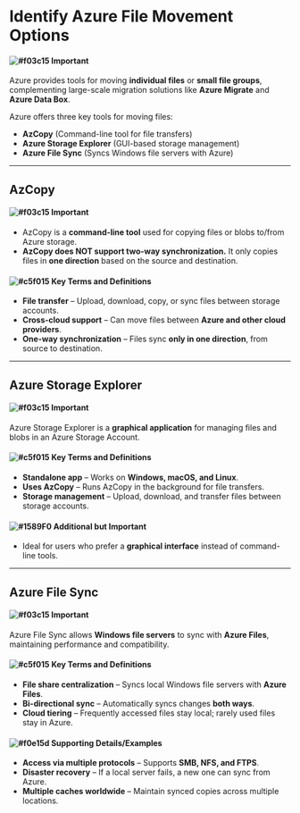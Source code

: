 # **Identify Azure File Movement Options**  
#### ![#f03c15](https://placehold.co/15x15/f03c15/f03c15.png) **Important**  
Azure provides tools for moving **individual files** or **small file groups**, complementing large-scale migration solutions like **Azure Migrate** and **Azure Data Box**.

Azure offers three key tools for moving files:  
- **AzCopy** (Command-line tool for file transfers)  
- **Azure Storage Explorer** (GUI-based storage management)  
- **Azure File Sync** (Syncs Windows file servers with Azure)  

---

## **AzCopy** 
#### ![#f03c15](https://placehold.co/15x15/f03c15/f03c15.png) **Important**  
- AzCopy is a **command-line tool** used for copying files or blobs to/from Azure storage.
- **AzCopy does NOT support two-way synchronization.** It only copies files in **one direction** based on the source and destination.

#### ![#c5f015](https://placehold.co/15x15/c5f015/c5f015.png) **Key Terms and Definitions**  
- **File transfer** – Upload, download, copy, or sync files between storage accounts.  
- **Cross-cloud support** – Can move files between **Azure and other cloud providers**.  
- **One-way synchronization** – Files sync **only in one direction**, from source to destination.  
---

## **Azure Storage Explorer**
#### ![#f03c15](https://placehold.co/15x15/f03c15/f03c15.png) **Important**  
Azure Storage Explorer is a **graphical application** for managing files and blobs in an Azure Storage Account.

#### ![#c5f015](https://placehold.co/15x15/c5f015/c5f015.png) **Key Terms and Definitions**  
- **Standalone app** – Works on **Windows, macOS, and Linux**.  
- **Uses AzCopy** – Runs AzCopy in the background for file transfers.  
- **Storage management** – Upload, download, and transfer files between storage accounts.  

#### ![#1589F0](https://placehold.co/15x15/1589F0/1589F0.png) **Additional but Important**  
- Ideal for users who prefer a **graphical interface** instead of command-line tools.  

---

## **Azure File Sync** 
#### ![#f03c15](https://placehold.co/15x15/f03c15/f03c15.png) **Important**  
Azure File Sync allows **Windows file servers** to sync with **Azure Files**, maintaining performance and compatibility.

#### ![#c5f015](https://placehold.co/15x15/c5f015/c5f015.png) **Key Terms and Definitions**  
- **File share centralization** – Syncs local Windows file servers with **Azure Files**.  
- **Bi-directional sync** – Automatically syncs changes **both ways**.  
- **Cloud tiering** – Frequently accessed files stay local; rarely used files stay in Azure.  

#### ![#f0e15d](https://placehold.co/15x15/f0e15d/f0e15d.png) **Supporting Details/Examples**  
- **Access via multiple protocols** – Supports **SMB, NFS, and FTPS**.  
- **Disaster recovery** – If a local server fails, a new one can sync from Azure.  
- **Multiple caches worldwide** – Maintain synced copies across multiple locations.  
